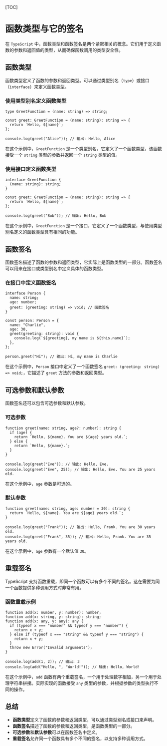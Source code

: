 [TOC]

# 函数类型与它的签名

在 `TypeScript` 中，函数类型和函数签名是两个紧密相关的概念。它们用于定义函数的参数和返回值的类型，从而确保函数调用的类型安全性。

## 函数类型

函数类型定义了函数的参数和返回类型。可以通过类型别名（`type`）或接口（`interface`）来定义函数类型。

### 使用类型别名定义函数类型

```
type GreetFunction = (name: string) => string;

const greet: GreetFunction = (name: string): string => {
  return `Hello, ${name}`;
};

console.log(greet("Alice")); // 输出: Hello, Alice
```

在这个示例中，`GreetFunction` 是一个类型别名，它定义了一个函数类型，该函数接受一个 `string` 类型的参数并返回一个 `string` 类型的值。

### 使用接口定义函数类型

```
interface GreetFunction {
  (name: string): string;
}

const greet: GreetFunction = (name: string): string => {
  return `Hello, ${name}`;
};

console.log(greet("Bob")); // 输出: Hello, Bob
```

在这个示例中，`GreetFunction` 是一个接口，它定义了一个函数类型，与使用类型别名定义的函数类型具有相同的功能。



## 函数签名

函数签名描述了函数的参数和返回类型，它实际上是函数类型的一部分。函数签名可以用来在接口或类型别名中定义具体的函数类型。

### 在接口中定义函数签名

```
interface Person {
  name: string;
  age: number;
  greet: (greeting: string) => void; // 函数签名
}

const person: Person = {
  name: "Charlie",
  age: 30,
  greet(greeting: string): void {
    console.log(`${greeting}, my name is ${this.name}`);
  },
};

person.greet("Hi"); // 输出: Hi, my name is Charlie
```

在这个示例中，`Person` 接口中定义了一个函数签名 `greet: (greeting: string) => void;`，它描述了 `greet` 方法的参数和返回类型。



## 可选参数和默认参数

函数签名还可以包含可选参数和默认参数。

### 可选参数

```
function greet(name: string, age?: number): string {
  if (age) {
    return `Hello, ${name}. You are ${age} years old.`;
  } else {
    return `Hello, ${name}.`;
  }
}

console.log(greet("Eve")); // 输出: Hello, Eve.
console.log(greet("Eve", 25)); // 输出: Hello, Eve. You are 25 years old.
```

在这个示例中，`age` 参数是可选的。

### 默认参数

```
function greet(name: string, age: number = 30): string {
  return `Hello, ${name}. You are ${age} years old.`;
}

console.log(greet("Frank")); // 输出: Hello, Frank. You are 30 years old.
console.log(greet("Frank", 35)); // 输出: Hello, Frank. You are 35 years old.
```

在这个示例中，`age` 参数有一个默认值 `30`。



## 重载签名

TypeScript 支持函数重载，即同一个函数可以有多个不同的签名。这在需要为同一个函数提供多种调用方式时非常有用。

### 函数重载示例

```
function add(x: number, y: number): number;
function add(x: string, y: string): string;
function add(x: any, y: any): any {
  if (typeof x === "number" && typeof y === "number") {
    return x + y;
  } else if (typeof x === "string" && typeof y === "string") {
    return x + y;
  }
  throw new Error("Invalid arguments");
}

console.log(add(1, 2)); // 输出: 3
console.log(add("Hello, ", "World!")); // 输出: Hello, World!
```

在这个示例中，`add` 函数有两个重载签名，一个用于处理数字相加，另一个用于处理字符串拼接。实际实现的函数接受 `any` 类型的参数，并根据参数的类型执行不同的操作。



## 总结

- **函数类型**定义了函数的参数和返回类型，可以通过类型别名或接口来声明。
- **函数签名**描述了函数的参数和返回类型，是函数类型的一部分。
- **可选参数**和**默认参数**可以在函数签名中定义。
- **重载签名**允许同一个函数具有多个不同的签名，以支持多种调用方式。

